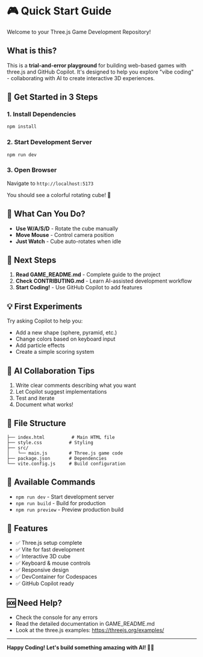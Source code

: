 # 🎮 Quick Start Guide

Welcome to your Three.js Game Development Repository!

## What is this?

This is a **trial-and-error playground** for building web-based games with three.js and GitHub Copilot. It's designed to help you explore "vibe coding" - collaborating with AI to create interactive 3D experiences.

## 🚀 Get Started in 3 Steps

### 1. Install Dependencies
```bash
npm install
```

### 2. Start Development Server
```bash
npm run dev
```

### 3. Open Browser
Navigate to `http://localhost:5173`

You should see a colorful rotating cube! 🎨

## 🎯 What Can You Do?

- **Use W/A/S/D** - Rotate the cube manually
- **Move Mouse** - Control camera position
- **Just Watch** - Cube auto-rotates when idle

## 📖 Next Steps

1. **Read GAME_README.md** - Complete guide to the project
2. **Check CONTRIBUTING.md** - Learn AI-assisted development workflow
3. **Start Coding!** - Use GitHub Copilot to add features

## 💡 First Experiments

Try asking Copilot to help you:
- Add a new shape (sphere, pyramid, etc.)
- Change colors based on keyboard input
- Add particle effects
- Create a simple scoring system

## 🤖 AI Collaboration Tips

1. Write clear comments describing what you want
2. Let Copilot suggest implementations
3. Test and iterate
4. Document what works!

## 📁 File Structure

```
├── index.html          # Main HTML file
├── style.css          # Styling
├── src/
│   └── main.js        # Three.js game code
├── package.json       # Dependencies
└── vite.config.js     # Build configuration
```

## 🔧 Available Commands

- `npm run dev` - Start development server
- `npm run build` - Build for production
- `npm run preview` - Preview production build

## 🌟 Features

- ✅ Three.js setup complete
- ✅ Vite for fast development
- ✅ Interactive 3D cube
- ✅ Keyboard & mouse controls
- ✅ Responsive design
- ✅ DevContainer for Codespaces
- ✅ GitHub Copilot ready

## 🆘 Need Help?

- Check the console for any errors
- Read the detailed documentation in GAME_README.md
- Look at the three.js examples: https://threejs.org/examples/

---

**Happy Coding! Let's build something amazing with AI! 🚀🤖**
